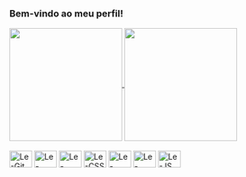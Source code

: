 ### Bem-vindo ao meu perfil!

<div  style="display: inline_block">
  <a href="https://github.com/lethicialacerda">
  <img height=200 align="center" src="https://github-readme-stats.vercel.app/api?username=lethicialacerda&hide=prs,issues,contribs,stars&theme=date_night#gh-light-mode-only&icons=true" />
</a>
<a href="https://github.com/lethicialacerda">
  <img height=200 align="center" src="https://github-readme-stats.vercel.app/api/top-langs/?username=lethicialacerda&layout=compact&theme=date_night#gh-light-mode-only" />
</a>
</div>



<div  style="display: inline_block"><br>
<img align="center" Alt="Le-Git" height="30" width="40" src="https://cdn.jsdelivr.net/gh/devicons/devicon/icons/git/git-original.svg" />
<img align="center" Alt="Le-Figma" height="30" width="40" src="https://cdn.jsdelivr.net/gh/devicons/devicon/icons/figma/figma-original.svg" />  
<img align="center" Alt="Le-HTML" height="30" width="40" src="https://cdn.jsdelivr.net/gh/devicons/devicon/icons/html5/html5-original.svg" />
<img align="center" Alt="Le-CSS" height="30" width="40" src="https://cdn.jsdelivr.net/gh/devicons/devicon/icons/css3/css3-original.svg" />
<img align="center" Alt="Le-Java" height="30" width="40" src="https://cdn.jsdelivr.net/gh/devicons/devicon/icons/java/java-original.svg" />
<img align="center" Alt="Le-Python" height="30" width="40" src="https://cdn.jsdelivr.net/gh/devicons/devicon/icons/python/python-original.svg" />
<img align="center" Alt="Le-JS" height="30" width="40" src="https://cdn.jsdelivr.net/gh/devicons/devicon/icons/javascript/javascript-plain.svg" />
</div>
  

